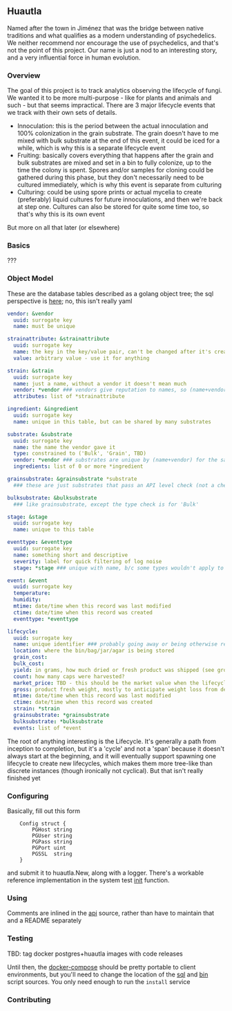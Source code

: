 ## Huautla
Named after the town in Jiménez that was the bridge between native traditions and what qualifies as a modern understanding of psychedelics. We neither recommend nor encourage the use of psychedelics, and that's not the point of this project. Our name is just a nod to an interesting story, and a very influential force in human evolution.

### Overview
The goal of this project is to track analytics observing the lifecycle of fungi. We wanted it to be more multi-purpose - like for plants and animals and such - but that seems impractical. There are 3 major lifecycle events that we track with their own sets of details.

* Innoculation: this is the period between the actual innoculation and 100% colonization in the grain substrate. The grain doesn't have to me mixed with bulk substrate at the end of this event, it could be iced for a while, which is why this is a separate lifecycle event
* Fruiting: basically covers everything that happens after the grain and bulk substrates are mixed and set in a bin to fully colonize, up to the time the colony is spent. Spores and/or samples for cloning could be gathered during this phase, but they don't necessarily need to be cultured immediately, which is why this event is separate from culturing
* Culturing: could be using spore prints or actual mycelia to create (preferably) liquid cultures for future innoculations, and then we're back at step one. Cultures can also be stored for quite some time too, so that's why this is its own event

But more on all that later (or elsewhere)

### Basics
???

### Object Model
These are the database tables described as a golang object tree; the sql perspective is [here](./sql/init.pgsql); no, this isn't really yaml

```yaml
vendor: &vendor
  uuid: surrogate key
  name: must be unique

strainattribute: &strainattribute
  uuid: surrogate key
  name: the key in the key/value pair, can't be changed after it's created
  value: arbitrary value - use it for anything

strain: &strain
  uuid: surrogate key
  name: just a name, without a vendor it doesn't mean much
  vendor: *vendor ### vendors give reputation to names, so (name+vendor) is unique in this table
  attributes: list of *strainattribute

ingredient: &ingredient
  uuid: surrogate key
  name: unique in this table, but can be shared by many substrates

substrate: &substrate
  uuid: surrogate key
  name: the name the vendor gave it
  type: constrained to ('Bulk', 'Grain', TBD)
  vendor: *vendor ### substrates are unique by (name+vendor) for the same reasons as strains
  ingredients: list of 0 or more *ingredient

grainsubstrate: &grainsubstrate *substrate
  ### these are just substrates that pass an API level check (not a check constraint on the database, yet) that only allows types of 'Grain'

bulksubstrate: &bulksubstrate
  ### like grainsubstrate, except the type check is for 'Bulk'

stage: &stage
  uuid: surrogate key
  name: unique to this table

eventtype: &eventtype
  uuid: surrogate key
  name: something short and descriptive
  severity: label for quick filtering of log noise
  stage: *stage ### unique with name, b/c some types wouldn't apply to some stages, and there may be dublicate names

event: &event
  uuid: surrogate key
  temperature:
  humidity:
  mtime: date/time when this record was last modified
  ctime: date/time when this record was created
  eventtype: *eventtype

lifecycle:
  uuid: surrogate key
  name: unique identifier ### probably going away or being otherwise refactored
  location: where the bin/bag/jar/agar is being stored
  grain_cost:
  bulk_cost:
  yield: in grams, how much dried or fresh product was shipped (see gross)
  count: how many caps were harvested?
  market_price: TBD - this should be the market value when the lifecycle begins; it may go up, it may go down, the only thing you know for sure is this is where it's at now; once entered, you cacn't change this, but that's not an invitation to speculate
  gross: product fresh weight, mostly to anticipate weight loss from dehydration
  mtime: date/time when this record was last modified
  ctime: date/time when this record was created
  strain: *strain
  grainsubstrate: *grainsubstrate
  bulksubstrate: *bulksubstrate
  events: list of *event
```
The root of anything interesting is the Lifecycle. It's generally a path from inception to completion, but it's a 'cycle' and not a 'span' because it doesn't always start at the beginning, and it will eventually support spawning one lifecycle to create new lifecycles, which makes them more tree-like than discrete instances (though ironically not cyclical). But that isn't really finished yet

### Configuring
Basically, fill out this form
```gol
	Config struct {
		PGHost string
		PGUser string
		PGPass string
		PGPort uint
		PGSSL  string
	}
```
and submit it to huautla.New, along with a logger. There's a workable reference implementation in the system test [init](./tests/system/main_test.go) function.

### Using
Comments are inlined in the [api](./types/api.go) source, rather than have to maintain that and a README separately

### Testing
TBD: tag docker postgres+huautla images with code releases

Until then, the [docker-compose](./docker-compose.yml) should be pretty portable to client environments, but you'll need to change the location of the [sql](./sql/) and [bin](./bin) script sources. You only need enough to run the `install` service

### Contributing
